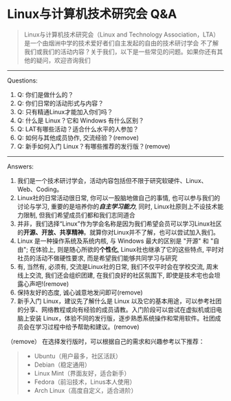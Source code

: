 # Linux与计算机技术研究会 Q&A

> Linux与计算机技术研究会（Linux and Technology Association，LTA）是一个由烟洲中学的技术爱好者们自主发起的自由的技术研讨学会
> 不了解我们或我们的活动内容？关于我们，以下是一些常见的问题。如果你还有其他的疑问，欢迎咨询我们

---
Questions:

1. Q: 你们是做什么的？
2. Q: 你们日常的活动形式与内容？
3. Q: 只有精通Linux才能加入你们吗？
4. Q: 什么是 Linux？它和 Windows 有什么区别？
5. Q: LAT有哪些活动？适合什么水平的人参加？
6. Q: 如何与其他成员协作, 交流经验？(remove)
7. Q: 新手如何入门 Linux？有哪些推荐的发行版？(remove)

---
Answers:

1. 我们是一个技术研讨学会，活动内容包括但不限于研究软硬件、Linux、Web、Coding。
2. Linux社的日常活动很日常, 你可以一股脑地做自己的事情, 也可以参与我们的讨论与学习, 重要的是培养你的***自主学习能力***, 同时, Linux社原则上不设技术能力限制, 但我们希望成员们都和我们志同道合
3. 并非，我们选择“Linux”作为学会名称是因为我们希望会员可以学习Linux社区的**开源、开放、共享精神**。就算你对Linux并不了解，也可以尝试加入我们。
4. Linux 是一种操作系统及系统内核, 与 Windows 最大的区别是 "开源" 和 "自由"; 在体验上, 则是随心所欲的**个性化**, Linux社也继承了它的这些特点, 平时对社员的活动不做硬性要求, 而是希望我们能够共同学习与研究
3. 有, 当然有, 必须有, 交流是Linux社的日常, 我们不仅平时会在学校交流, 周末线上交流, 我们还会组织团建, 在我们良好的社区氛围下, 即使是技术宅也会坦露心声吧!(remove)
4. 保持友好的态度, 诚心诚意地发问即可(remove)
5. 新手入门 Linux，建议先了解什么是 Linux 以及它的基本用途，可以参考社团的分享、网络教程或向有经验的成员请教。入门阶段可以尝试在虚拟机或旧电脑上安装 Linux，体验不同的发行版，逐步熟悉系统操作和常用软件。社团成员会在学习过程中给予帮助和建议。(remove)

（remove）
在选择发行版时，可以根据自己的需求和兴趣参考以下推荐：
>
> - Ubuntu（用户最多，社区活跃）
> - Debian（稳定通用）
> - Linux Mint（界面友好，适合新手）
> - Fedora（前沿技术，Linus本人使用）
> - Arch Linux（高度自定义，适合进阶）
